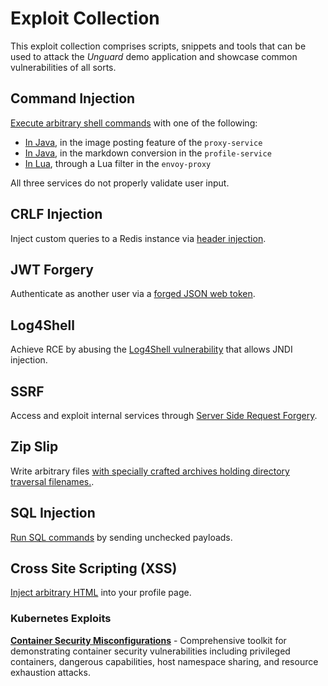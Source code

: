 # Exploit Collection

This exploit collection comprises scripts, snippets and tools that can be used to attack the *Unguard* demo application
and showcase common vulnerabilities of all sorts.

## Command Injection

[Execute arbitrary shell commands](./cmd-injection/README.md) with one of the following:

* [In Java](./cmd-injection/CMDI-IMAGE-POSTING.md), in the image posting feature of the `proxy-service`
* [In Java](./cmd-injection/CMDI-MARKDOWN-CONVERSION.md), in the markdown conversion in the  `profile-service`
* [In Lua](./cmd-injection/CMDI-LUA.md), through a Lua filter in the `envoy-proxy`

All three services do not properly validate user input.

## CRLF Injection

Inject custom queries to a Redis instance via [header injection](./crlf-injection/README.md).

## JWT Forgery

Authenticate as another user via a [forged JSON web token](./jwt-forgery/README.md).

## Log4Shell

Achieve RCE by abusing the [Log4Shell vulnerability](./log4shell/README.md) that allows JNDI injection.

## SSRF

Access and exploit internal services through [Server Side Request Forgery](./ssrf/README.md).

## Zip Slip

Write arbitrary files [with specially crafted archives holding directory traversal filenames.](./zip-slip/README.md).

## SQL Injection

[Run SQL commands](./sql-injection/README.md) by sending unchecked payloads.

## Cross Site Scripting (XSS)

[Inject arbitrary HTML](./xss/README.md) into your profile page.

### Kubernetes Exploits

**[Container Security Misconfigurations](kubernetes/container-security/)** - Comprehensive toolkit for demonstrating container security vulnerabilities including privileged containers, dangerous capabilities, host namespace sharing, and resource exhaustion attacks.
